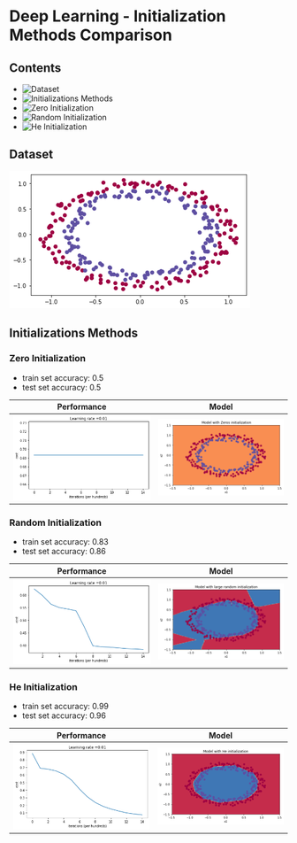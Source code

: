 # Deep Learning - Initialization Methods Comparison

## Contents
- ![Dataset](#dataset)
- ![Initializations Methods](##initializations-methods)
- ![Zero Initialization](#zero-initialization)
- ![Random Initialization](#random-initialization)
- ![He Initialization](#he-initialization)

## Dataset
![Dataset](/images/dataset.png)

## Initializations Methods

### Zero Initialization

- train set accuracy: 0.5
- test set accuracy: 0.5

| Performance | Model |
| ----------- | ----- |
| ![performance](/images/zero-initialization-performance.png) | ![model](/images/zero-initialization-model.png) |


### Random Initialization

- train set accuracy: 0.83
- test set accuracy: 0.86

| Performance | Model |
| ----------- | ----- |
| ![performance](/images/random-initialization-performance.png) | ![model](/images/random-initialization-model.png)|


### He Initialization

- train set accuracy: 0.99
- test set accuracy: 0.96

| Performance | Model |
| ----------- | ----- |
| ![performance](/images/he-initialization-performance.png) | ![model](/images/he-initialization-model.png) |

